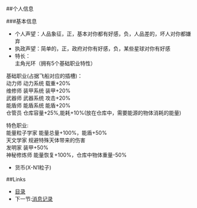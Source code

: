 ##个人信息

###基本信息
- 个人声望：人品象征，正，基本对你都有好感，负，人品差的，坏人对你都嫌弃
- 执政声望：简单的，正，政府对你有好感，负，某些星球对你有好感
- 特长：  
主角光环（拥有5个基础职业特性）

基础职业(占据飞船对应的插槽)：  
动力师 动力系统 载重+20%  
维修师 装甲系统 装甲+20%  
武器师 武器系统 攻击+20%  
能盾师 能盾系统 能盾+20%  
仓管员 仓库容量+25%,能耗+10%(放在仓库中，需要能源的物体消耗的能量)  
  
特色职业:  
能量粒子学家 能量总量+100%，能盾+50%  
天文学家 规避特殊天体带来的伤害  
发明家 装甲+50%  
神秘修炼师 能量恢复+100%，仓库中物体重量-50%  

- 货币(X-N1粒子)

##Links
- [目录](preface.md)
- 下一节:[消息记录](02.4.md)

